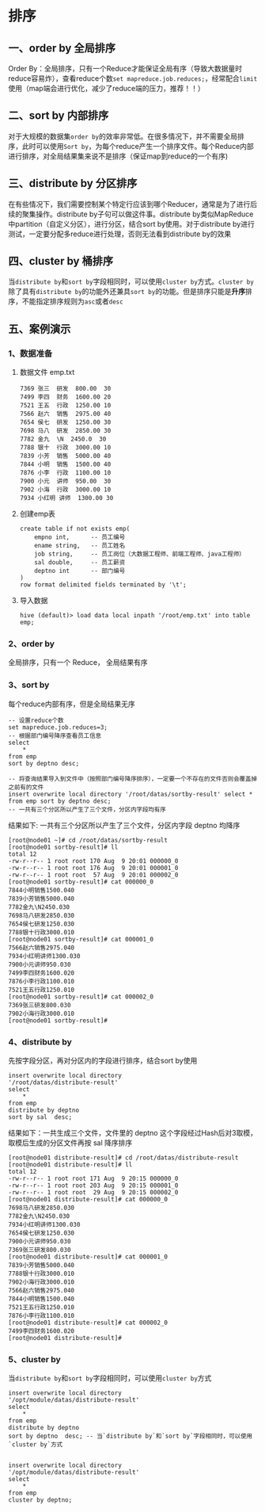 # 排序

## 一、order by 全局排序

Order By：全局排序，只有一个Reduce才能保证全局有序（导致大数据量时reduce容易炸），查看reduce个数`set mapreduce.job.reduces;`，经常配合`limit`使用（map端会进行优化，减少了reduce端的压力，推荐！！）

## 二、sort by 内部排序

对于大规模的数据集`order by`的效率非常低。在很多情况下，并不需要全局排序，此时可以使用`Sort by`，为每个reduce产生一个排序文件。每个Reduce内部进行排序，对全局结果集来说不是排序（保证map到reduce的一个有序)

## 三、distribute by 分区排序

在有些情况下，我们需要控制某个特定行应该到哪个Reducer，通常是为了进行后续的聚集操作。distribute by子句可以做这件事。distribute by类似MapReduce中partition（自定义分区），进行分区，结合sort by使用。对于distribute by进行测试，一定要分配多reduce进行处理，否则无法看到distribute by的效果

## 四、cluster by 桶排序

当`distribute by`和`sort by`字段相同时，可以使用`cluster by`方式。`cluster by`除了具有`distribute by`的功能外还兼具`sort by`的功能。但是排序只能是**升序**排序，不能指定排序规则为`asc`或者`desc`

## 五、案例演示

### 1、数据准备

1. 数据文件 emp.txt

   ```
   7369	张三	研发	800.00	30
   7499	李四	财务	1600.00	20
   7521	王五	行政	1250.00	10
   7566	赵六	销售	2975.00	40
   7654	侯七	研发	1250.00	30
   7698	马八	研发	2850.00	30
   7782	金九	\N	2450.0	30
   7788	银十	行政	3000.00	10
   7839	小芳	销售	5000.00	40
   7844	小明	销售	1500.00	40
   7876	小李	行政	1100.00	10
   7900	小元	讲师	950.00	30
   7902	小海	行政	3000.00	10
   7934	小红明	讲师	1300.00	30
   ```

2. 创建emp表

   ```mysql
   create table if not exists emp(
       empno int,      -- 员工编号
       ename string,   -- 员工姓名
       job string,     -- 员工岗位（大数据工程师、前端工程师、java工程师）
       sal double,     -- 员工薪资
       deptno int      -- 部门编号
   )
   row format delimited fields terminated by '\t';
   ```

3. 导入数据

   ```mysql
   hive (default)> load data local inpath '/root/emp.txt' into table emp;
   ```

### 2、order by

全局排序，只有一个 Reduce， 全局结果有序

### 3、sort by

每个reduce内部有序，但是全局结果无序

```mysql
-- 设置reduce个数
set mapreduce.job.reduces=3;
-- 根据部门编号降序查看员工信息
select 
    * 
from emp 
sort by deptno desc;

-- 将查询结果导入到文件中（按照部门编号降序排序），一定要一个不存在的文件否则会覆盖掉之前有的文件
insert overwrite local directory '/root/datas/sortby-result' select * from emp sort by deptno desc;
-- 一共有三个分区所以产生了三个文件，分区内字段均有序
```

结果如下:  一共有三个分区所以产生了三个文件，分区内字段 deptno 均降序

```shell
[root@node01 ~]# cd /root/datas/sortby-result
[root@node01 sortby-result]# ll
total 12
-rw-r--r-- 1 root root 170 Aug  9 20:01 000000_0
-rw-r--r-- 1 root root 176 Aug  9 20:01 000001_0
-rw-r--r-- 1 root root  57 Aug  9 20:01 000002_0
[root@node01 sortby-result]# cat 000000_0 
7844小明销售1500.040
7839小芳销售5000.040
7782金九\N2450.030
7698马八研发2850.030
7654侯七研发1250.030
7788银十行政3000.010
[root@node01 sortby-result]# cat 000001_0 
7566赵六销售2975.040
7934小红明讲师1300.030
7900小元讲师950.030
7499李四财务1600.020
7876小李行政1100.010
7521王五行政1250.010
[root@node01 sortby-result]# cat 000002_0 
7369张三研发800.030
7902小海行政3000.010
[root@node01 sortby-result]# 
```

### 4、distribute by

先按字段分区，再对分区内的字段进行排序，结合sort by使用

```mysql
insert overwrite local directory 
'/root/datas/distribute-result' 
select 
    * 
from emp 
distribute by deptno 
sort by sal  desc;
```

结果如下：一共生成三个文件，文件里的 deptno 这个字段经过Hash后对3取模，取模后生成的分区文件再按 sal 降序排序

```shell
[root@node01 distribute-result]# cd /root/datas/distribute-result
[root@node01 distribute-result]# ll
total 12
-rw-r--r-- 1 root root 171 Aug  9 20:15 000000_0
-rw-r--r-- 1 root root 203 Aug  9 20:15 000001_0
-rw-r--r-- 1 root root  29 Aug  9 20:15 000002_0
[root@node01 distribute-result]# cat 000000_0 
7698马八研发2850.030
7782金九\N2450.030
7934小红明讲师1300.030
7654侯七研发1250.030
7900小元讲师950.030
7369张三研发800.030
[root@node01 distribute-result]# cat 000001_0 
7839小芳销售5000.040
7788银十行政3000.010
7902小海行政3000.010
7566赵六销售2975.040
7844小明销售1500.040
7521王五行政1250.010
7876小李行政1100.010
[root@node01 distribute-result]# cat 000002_0 
7499李四财务1600.020
[root@node01 distribute-result]# 
```

### 5、cluster by

当`distribute by`和`sort by`字段相同时，可以使用`cluster by`方式

```mysql
insert overwrite local directory 
'/opt/module/datas/distribute-result' 
select 
    * 
from emp 
distribute by deptno 
sort by deptno  desc; -- 当`distribute by`和`sort by`字段相同时，可以使用`cluster by`方式


insert overwrite local directory 
'/opt/module/datas/distribute-result' 
select 
    * 
from emp 
cluster by deptno;
```